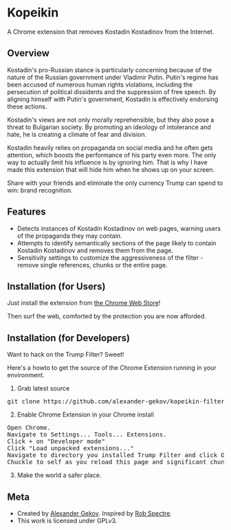 Kopeikin
================================
A Chrome extension that removes Kostadin Kostadinov from the Internet.


Overview
--------------------------
Kostadin's pro-Russian stance is particularly concerning because of the nature of the Russian government under Vladimir Putin.
Putin's regime has been accused of numerous human rights violations, including the persecution of political dissidents and the suppression of free speech. By aligning himself with Putin's government, Kostadin is effectively endorsing these actions.

Kostadin's views are not only morally reprehensible, but they also pose a threat to Bulgarian society. By promoting an ideology of intolerance and hate, he is creating a climate of fear and division.

Kostadin heavily relies on propaganda on social media and he often gets attention, which boosts the performance of his party even more. The only way to actually limit his influence is by ignoring him. That is why I have made this extension that will hide him when he shows up on your screen.

Share with your friends and eliminate the only currency Trump can spend to win:
brand recognition.


Features
--------------------------

* Detects instances of Kostadin Kostadinov on web pages, warning users of the propaganda they may contain.
* Attempts to identify semantically sections of the page likely to contain Kostadin Kostadinov and removes them from the page.
* Sensitivity settings to customize the aggressiveness of the filter - remove single references, chunks or the entire page.


Installation (for Users)
--------------------------

Just install the extension from [the Chrome Web
Store](https://chrome.google.com/webstore/detail/lhondapiaknegjpellpodegmeonigjic)!

Then surf the web, comforted by the protection you are now afforded.


Installation (for Developers)
-------------------------
Want to hack on the Trump Filter?  Sweet!

Here's a howto to get the source of the Chrome Extension running in your environment.

1) Grab latest source
<pre>
git clone https://github.com/alexander-gekov/kopeikin-filter.git
</pre>

2) Enable Chrome Extension in your Chrome install
<pre>
Open Chrome.
Navigate to Settings... Tools... Extensions.
Click + on "Developer mode"
Click "Load unpacked extensions..."
Navigate to directory you installed Trump Filter and click Open.
Chuckle to self as you reload this page and significant chunks of it suddenly disappear.
</pre>

3) Make the world a safer place.


Meta
-------------------------

* Created by [Alexander Gekov](https://dev.to/alexandergekov). Inspired by [Rob Spectre](http://brooklynhacker.com).
* This work is licensed under GPLv3.
